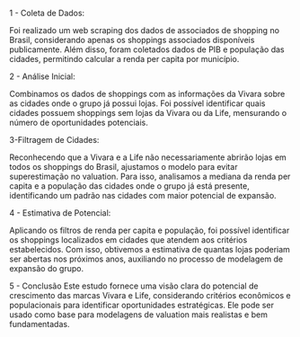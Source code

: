 1 - Coleta de Dados:

Foi realizado um web scraping dos dados de associados de shopping no Brasil, considerando apenas os shoppings associados disponíveis publicamente.
Além disso, foram coletados dados de PIB e população das cidades, permitindo calcular a renda per capita por município.

2 - Análise Inicial:

Combinamos os dados de shoppings com as informações da Vivara sobre as cidades onde o grupo já possui lojas.
Foi possível identificar quais cidades possuem shoppings sem lojas da Vivara ou da Life, mensurando o número de oportunidades potenciais.

3-Filtragem de Cidades:

Reconhecendo que a Vivara e a Life não necessariamente abrirão lojas em todos os shoppings do Brasil, ajustamos o modelo para evitar superestimação no valuation.
Para isso, analisamos a mediana da renda per capita e a população das cidades onde o grupo já está presente, identificando um padrão nas cidades com maior potencial de expansão.

4 - Estimativa de Potencial:

Aplicando os filtros de renda per capita e população, foi possível identificar os shoppings localizados em cidades que atendem aos critérios estabelecidos.
Com isso, obtivemos a estimativa de quantas lojas poderiam ser abertas nos próximos anos, auxiliando no processo de modelagem de expansão do grupo.

5 - Conclusão
Este estudo fornece uma visão clara do potencial de crescimento das marcas Vivara e Life, considerando critérios econômicos e populacionais para identificar oportunidades estratégicas. Ele pode ser usado como base para modelagens de valuation mais realistas e bem fundamentadas.
